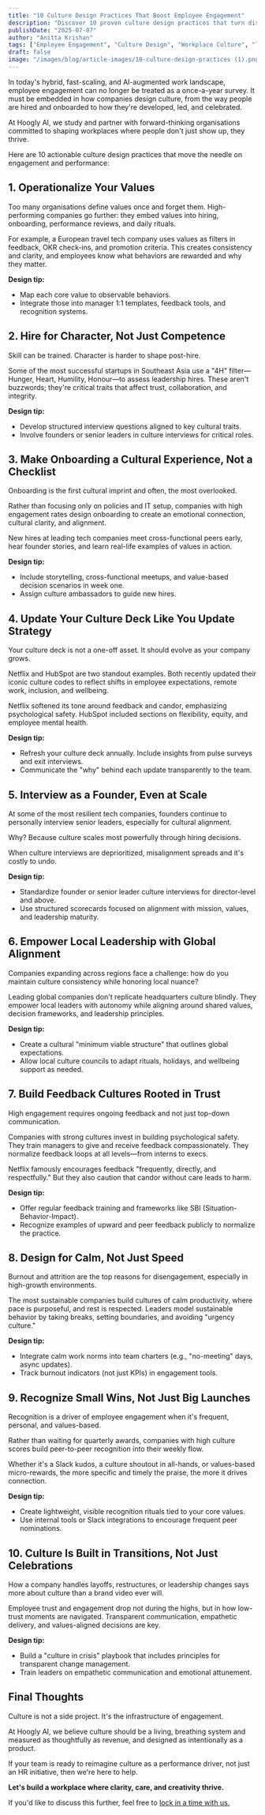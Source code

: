 ```yaml
---
title: "10 Culture Design Practices That Boost Employee Engagement"
description: "Discover 10 proven culture design practices that turn disengagement into dedication. Build a workplace where top talent stays, grows, and thrives."
publishDate: "2025-07-07"
author: "Anitta Krishan"
tags: ["Employee Engagement", "Culture Design", "Workplace Culture", "leadership", "retention", "workplace wellbeing"]
draft: false
image: "/images/blog/article-images/10-culture-design-practices (1).png"
---
```


In today's hybrid, fast-scaling, and AI-augmented work landscape, employee engagement can no longer be treated as a once-a-year survey. It must be embedded in how companies design culture, from the way people are hired and onboarded to how they're developed, led, and celebrated.

At Hoogly AI, we study and partner with forward-thinking organisations committed to shaping workplaces where people don't just show up, they thrive.

Here are 10 actionable culture design practices that move the needle on engagement and performance:

## 1. Operationalize Your Values

Too many organisations define values once and forget them. High-performing companies go further: they embed values into hiring, onboarding, performance reviews, and daily rituals.

For example, a European travel tech company uses values as filters in feedback, OKR check-ins, and promotion criteria. This creates consistency and clarity, and employees know what behaviors are rewarded and why they matter.

**Design tip:**
- Map each core value to observable behaviors.
- Integrate those into manager 1:1 templates, feedback tools, and recognition systems.

## 2. Hire for Character, Not Just Competence

Skill can be trained. Character is harder to shape post-hire.

Some of the most successful startups in Southeast Asia use a "4H" filter—Hunger, Heart, Humility, Honour—to assess leadership hires. These aren't buzzwords; they're critical traits that affect trust, collaboration, and integrity.

**Design tip:**
- Develop structured interview questions aligned to key cultural traits.
- Involve founders or senior leaders in culture interviews for critical roles.

## 3. Make Onboarding a Cultural Experience, Not a Checklist

Onboarding is the first cultural imprint and often, the most overlooked.

Rather than focusing only on policies and IT setup, companies with high engagement rates design onboarding to create an emotional connection, cultural clarity, and alignment.

New hires at leading tech companies meet cross-functional peers early, hear founder stories, and learn real-life examples of values in action.

**Design tip:**
- Include storytelling, cross-functional meetups, and value-based decision scenarios in week one.
- Assign culture ambassadors to guide new hires.

## 4. Update Your Culture Deck Like You Update Strategy

Your culture deck is not a one-off asset. It should evolve as your company grows.

Netflix and HubSpot are two standout examples. Both recently updated their iconic culture codes to reflect shifts in employee expectations, remote work, inclusion, and wellbeing.

Netflix softened its tone around feedback and candor, emphasizing psychological safety. HubSpot included sections on flexibility, equity, and employee mental health.

**Design tip:**
- Refresh your culture deck annually. Include insights from pulse surveys and exit interviews.
- Communicate the "why" behind each update transparently to the team.

## 5. Interview as a Founder, Even at Scale

At some of the most resilient tech companies, founders continue to personally interview senior leaders, especially for cultural alignment.

Why? Because culture scales most powerfully through hiring decisions.

When culture interviews are deprioritized, misalignment spreads and it's costly to undo.

**Design tip:**
- Standardize founder or senior leader culture interviews for director-level and above.
- Use structured scorecards focused on alignment with mission, values, and leadership maturity.

## 6. Empower Local Leadership with Global Alignment

Companies expanding across regions face a challenge: how do you maintain culture consistency while honoring local nuance?

Leading global companies don't replicate headquarters culture blindly. They empower local leaders with autonomy while aligning around shared values, decision frameworks, and leadership principles.

**Design tip:**
- Create a cultural "minimum viable structure" that outlines global expectations.
- Allow local culture councils to adapt rituals, holidays, and wellbeing support as needed.

## 7. Build Feedback Cultures Rooted in Trust

High engagement requires ongoing feedback and not just top-down communication.

Companies with strong cultures invest in building psychological safety. They train managers to give and receive feedback compassionately. They normalize feedback loops at all levels—from interns to execs.

Netflix famously encourages feedback "frequently, directly, and respectfully." But they also caution that candor without care leads to harm.

**Design tip:**
- Offer regular feedback training and frameworks like SBI (Situation-Behavior-Impact).
- Recognize examples of upward and peer feedback publicly to normalize the practice.

## 8. Design for Calm, Not Just Speed

Burnout and attrition are the top reasons for disengagement, especially in high-growth environments.

The most sustainable companies build cultures of calm productivity, where pace is purposeful, and rest is respected. Leaders model sustainable behavior by taking breaks, setting boundaries, and avoiding "urgency culture."

**Design tip:**
- Integrate calm work norms into team charters (e.g., "no-meeting" days, async updates).
- Track burnout indicators (not just KPIs) in engagement tools.

## 9. Recognize Small Wins, Not Just Big Launches

Recognition is a driver of employee engagement when it's frequent, personal, and values-based.

Rather than waiting for quarterly awards, companies with high culture scores build peer-to-peer recognition into their weekly flow.

Whether it's a Slack kudos, a culture shoutout in all-hands, or values-based micro-rewards, the more specific and timely the praise, the more it drives connection.

**Design tip:**
- Create lightweight, visible recognition rituals tied to your core values.
- Use internal tools or Slack integrations to encourage frequent peer nominations.

## 10. Culture Is Built in Transitions, Not Just Celebrations

How a company handles layoffs, restructures, or leadership changes says more about culture than a brand video ever will.

Employee trust and engagement drop not during the highs, but in how low-trust moments are navigated. Transparent communication, empathetic delivery, and values-aligned decisions are key.

**Design tip:**
- Build a "culture in crisis" playbook that includes principles for transparent change management.
- Train leaders on empathetic communication and emotional attunement.

## Final Thoughts

Culture is not a side project. It's the infrastructure of engagement.

At Hoogly AI, we believe culture should be a living, breathing system and measured as thoughtfully as revenue, and designed as intentionally as a product.

If your team is ready to reimagine culture as a performance driver, not just an HR initiative, then we're here to help.

**Let's build a workplace where clarity, care, and creativity thrive.**

If you'd like to discuss this further, feel free to [lock in a time with us.](https://calendly.com/hoogly/30min) 